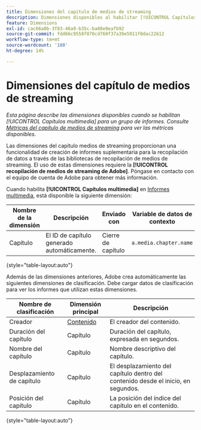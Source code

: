 ```yaml
---
title: Dimensiones del capítulo de medios de streaming
description: Dimensiones disponibles al habilitar [!UICONTROL Capítulos multimedia] para un grupo de informes.
feature: Dimensions
exl-id: cac66a0b-3f83-46a9-b35c-ba08e0eafb92
source-git-commit: fdd66c9558f070cd760f37a39e5911f0dac22612
workflow-type: tm+mt
source-wordcount: '188'
ht-degree: 14%

---
```


# Dimensiones del capítulo de medios de streaming

*Esta página describe las dimensiones disponibles cuando se habilitan [!UICONTROL Capítulos multimedia] para un grupo de informes. Consulte [Métricas del capítulo de medios de streaming](../metrics/sm-chapters.md) para ver las métricas disponibles*.

Las dimensiones del capítulo medios de streaming proporcionan una funcionalidad de creación de informes suplementaria para la recopilación de datos a través de las bibliotecas de recopilación de medios de streaming. El uso de estas dimensiones requiere la **[!UICONTROL recopilación de medios de streaming de Adobe]**. Póngase en contacto con el equipo de cuenta de Adobe para obtener más información.

Cuando habilita **[!UICONTROL Capítulos multimedia]** en [Informes multimedia](/help/admin/admin/c-manage-report-suites/c-edit-report-suites/media-management.md), está disponible la siguiente dimensión:

| Nombre de la dimensión | Descripción | Enviado con | Variable de datos de contexto |
| --- | --- | --- | --- |
| Capítulo | El ID de capítulo generado automáticamente. | Cierre de capítulo | `a.media.chapter.name` |

{style="table-layout:auto"}

Además de las dimensiones anteriores, Adobe crea automáticamente las siguientes dimensiones de clasificación. Debe cargar datos de clasificación para ver los informes que utilizan estas dimensiones.

| Nombre de clasificación | Dimensión principal | Descripción |
| --- | --- | --- |
| Creador | [Contenido](sm-core.md) | El creador del contenido. |
| Duración del capítulo | Capítulo | Duración del capítulo, expresada en segundos. |
| Nombre del capítulo | Capítulo | Nombre descriptivo del capítulo. |
| Desplazamiento de capítulo | Capítulo | El desplazamiento del capítulo dentro del contenido desde el inicio, en segundos. |
| Posición del capítulo | Capítulo | La posición del índice del capítulo en el contenido. |

{style="table-layout:auto"}
